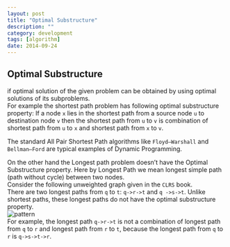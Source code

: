 ```yaml
---
layout: post
title: "Optimal Substructure"
description: ""
category: development 
tags: [algorithm]
date: 2014-09-24
---
```

## Optimal Substructure
if optimal solution of the given problem can be obtained by using optimal solutions of its subproblems.  
For example the shortest path problem has following optimal substructure property: If a node `x` lies in the shortest path from a source node `u` to destination node `v` then the shortest path from `u` to `v` is combination of shortest path from `u` to `x` and shortest path from `x` to `v`.  

The standard All Pair Shortest Path algorithms like `Floyd–Warshall` and `Bellman–Ford` are typical examples of Dynamic Programming.  

On the other hand the Longest path problem doesn’t have the Optimal Substructure property. Here by Longest Path we mean longest simple path (path without cycle) between two nodes.   
Consider the following unweighted graph given in the `CLRS` book.  
There are two longest paths from `q` to `t`: `q->r->t` and `q ->s->t`. Unlike shortest paths, these longest paths do not have the optimal substructure property.   
![pattern](http://geeksforgeeks.org/wp-content/uploads/LongestPath.gif)  
For example, the longest path `q->r->t` is not a combination of longest path from `q` to `r` and longest path from `r` to `t`, because the longest path from `q` to `r` is `q->s->t->r`.

